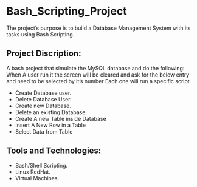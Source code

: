 # Bash_Scripting_Project
The project’s purpose is to build a Database Management System with its tasks using Bash Scripting.

## Project Discription:
A bash project that simulate the MySQL database and do the following: When A user run it the screen will be cleared and ask for the below entry and need to be selected by it’s number Each one will run a specific script.

- Create Database user.
- Delete Database User.
- Create new Database.
- Delete an existing Database.
- Create A new Table inside Database
- Insert A New Row in a Table
- Select Data from Table

## Tools and Technologies:
- Bash/Shell Scripting.
- Linux RedHat.
- Virtual Machines.
